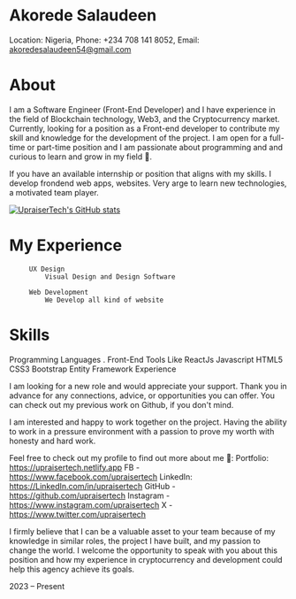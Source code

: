 # Akorede Salaudeen
Location: Nigeria, Phone: +234 708 141 8052, Email: akoredesalaudeen54@gmail.com
            
   # About
  
I am a Software Engineer (Front-End Developer) and I have experience in the field of Blockchain technology, Web3, and the Cryptocurrency market.
Currently, looking for a position as a Front-end developer to contribute my skill and knowledge for the development of the project. I am open for a full-time or part-time position and I am passionate about programming and and curious to learn and grow in my field 🤗. 

If you have an available internship or position that aligns with my skills. I develop frondend web apps, websites. Very arge to learn new technologies, 
a motivated team player.

[![UpraiserTech's GitHub stats](https://github-readme-stats.vercel.app/api?username=upraisertech)](https://github.com/upraisertech/github-readme-stats)

 #  My Experience

         UX Design
             Visual Design and Design Software
                 
         Web Development
             We Develop all kind of website              


# Skills
Programming Languages . Front-End Tools Like ReactJs Javascript HTML5 CSS3  Bootstrap Entity Framework Experience

I am looking for a new role and would appreciate 
your support. Thank you in advance for any connections, 
advice, or opportunities you can offer.
You can check out my previous work on Github, 
if you don't mind.

 I  am interested and happy to work together on the project. 
Having the ability to work in a pressure environment with a 
passion to prove my worth with honesty and hard work.


Feel free to check out my profile to find out more about me 🔗:
Portfolio: https://upraisertech.netlify.app
FB - https://www.facebook.com/upraisertech
LinkedIn: https://LinkedIn.com/in/upraisertech
GitHub - https://github.com/upraisertech
Instagram - https://www.instagram.com/upraisertech
X - https://www.twitter.com/upraisertech

   I firmly believe that I can be a valuable asset to
your team because of my knowledge in similar 
roles, the project I have built, and my passion 
to change the world. I welcome the opportunity 
to speak with you about this position and how my
experience in cryptocurrency and development 
could help this agency achieve its goals.


2023 – Present











